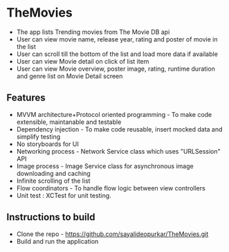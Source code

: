 # TheMovies

* The app lists Trending movies from The Movie DB api
* User can view movie name, release year, rating and poster of movie in the list
* User can scroll till the bottom of the list and load more data if available
* User can view Movie detail on click of list item
* User can view Movie overview, poster image, rating, runtime duration and genre list on Movie Detail screen

## Features
* MVVM architecture+Protocol oriented programming - To make code extensible, maintanable and testable
* Dependency injection - To make code reusable, insert mocked data and simplify testing
* No storyboards for UI
* Networking process - Network Service class which uses "URLSession" API
* Image process - Image Service class for asynchronous image downloading and caching
* Infinite scrolling of the list 
* Flow coordinators - To handle flow logic between view controllers
* Unit test : XCTest for unit testing.

## Instructions to build
* Clone the repo - https://github.com/sayalideopurkar/TheMovies.git
* Build and run the application
